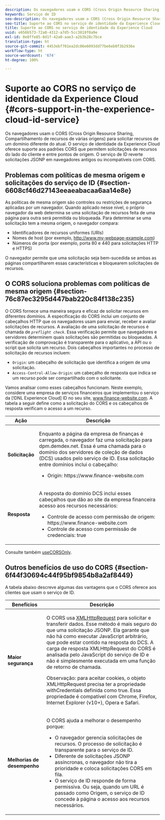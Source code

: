 ```yaml
---
description: Os navegadores usam o CORS (Cross Origin Resource Sharing, Compartilhamento de recursos de várias origens) para solicitar recursos de um domínio diferente do atual. O serviço de identidade da Experience Cloud oferece suporte aos padrões CORS que permitem solicitações de recursos do lado do cliente e entre pontos de origem. O serviço de ID reverte solicitações JSONP em navegadores antigos ou incompatíveis com CORS.
keywords: Serviço de ID
seo-description: Os navegadores usam o CORS (Cross Origin Resource Sharing, Compartilhamento de recursos de várias origens) para solicitar recursos de um domínio diferente do atual. O serviço de identidade da Experience Cloud oferece suporte aos padrões CORS que permitem solicitações de recursos do lado do cliente e entre pontos de origem. O serviço de ID reverte solicitações JSONP em navegadores antigos ou incompatíveis com CORS.
seo-title: Suporte ao CORS no serviço de identidade da Experience Cloud
title: Suporte ao CORS no serviço de identidade da Experience Cloud
uuid: e656b573-72a8-4312-a7d5-5cc3818f0a9e
exl-id: 0e8ffe85-8d1f-42a0-aae3-a2b3b28c7bce
translation-type: ht
source-git-commit: 4453ebf701ea2dc06e6093dd77be6eb0f3b2936e
workflow-type: ht
source-wordcount: '674'
ht-degree: 100%

---
```


# Suporte ao CORS no serviço de identidade da Experience Cloud {#cors-support-in-the-experience-cloud-id-service}

Os navegadores usam o CORS (Cross Origin Resource Sharing, Compartilhamento de recursos de várias origens) para solicitar recursos de um domínio diferente do atual. O serviço de identidade da Experience Cloud oferece suporte aos padrões CORS que permitem solicitações de recursos do lado do cliente e entre pontos de origem. O serviço de ID reverte solicitações JSONP em navegadores antigos ou incompatíveis com CORS.

## Problemas com políticas de mesma origem e solicitações do serviço de ID {#section-6608cf46d27143eeaeabacaa6aa14e8e}

As políticas de mesma origem são controles ou restrições de segurança aplicadas por um navegador. Quando aplicado nesse nível, o próprio navegador da web determina se uma solicitação de recursos feita de uma página para outra será permitida ou bloqueada. Para determinar se uma solicitação tem a mesma origem, o navegador compara:

* Identificadores de recursos uniformes (URIs)
* Nomes de host (por exemplo, http://www.my-webpage-example.com)
* Números de porta (por exemplo, porta 80 e 440 para solicitações HTTP e HTTPS)

O navegador permite que uma solicitação seja bem-sucedida se ambas as páginas compartilharem essas características e bloquearem solicitações de recursos.

## O CORS soluciona problemas com políticas de mesma origem {#section-76c87ec3295d447bab220c84f138c235}

O CORS fornece uma maneira segura e eficaz de solicitar recursos em diferentes domínios. A especificação do CORS inclui um conjunto de cabeçalhos HTTP que os navegadores usam para enviar, receber e avaliar solicitações de recursos. A avaliação de uma solicitação de recursos é chamada de *`preflight check`*. Essa verificação permite que navegadores e servidores determinem quais solicitações são permitidas ou bloqueadas. A verificação de comprovação é transparente para o aplicativo, a API ou o script que solicita um recurso. Dois cabeçalhos importantes no processo de solicitação de recursos incluem:

* `Origin`: um cabeçalho de solicitação que identifica a origem de uma solicitação.
* `Access-Control-Allow-Origin`: um cabeçalho de resposta que indica se um recurso pode ser compartilhado com o solicitante.

Vamos analisar como esses cabeçalhos funcionam. Neste exemplo, considere uma empresa de serviços financeiros que implementou o serviço da [!DNL Experience Cloud] ID no seu site, www.finance-website.com. A tabela a seguir define como a solicitação do CORS e os cabeçalhos de resposta verificam o acesso a um recurso.

<table id="table_B004ACF52B5A4D33B1DCF7EA77BE4E6D"> 
 <thead> 
  <tr> 
   <th colname="col1" class="entry"> Ação </th> 
   <th colname="col2" class="entry"> Descrição </th> 
  </tr> 
 </thead>
 <tbody> 
  <tr> 
   <td colname="col1"> <p> <b>Solicitação</b> </p> </td> 
   <td colname="col2"> <p>Enquanto a página da empresa de finanças é carregada, o navegador faz uma solicitação para <span class="codeph">dpm.demdex.net</span>. Essa é uma chamada para o domínio dos servidores de coleção de dados (DCS) usados pelo serviço de ID. Essa solicitação entre domínios inclui o cabeçalho: </p> <p> 
     <ul class="simplelist"> 
      <li> <span class="codeph"> Origin: https://www.finance-website.com</span> </li> 
     </ul> </p> </td> 
  </tr> 
  <tr> 
   <td colname="col1"> <p> <b>Resposta</b> </p> </td> 
   <td colname="col2"> <p>A resposta do domínio DCS inclui esses cabeçalhos que dão ao site da empresa financeira acesso aos recursos necessários: </p> <p> 
     <ul class="simplelist"> 
      <li> <span class="codeph"> Controle de acesso com permissão de origem: https://www.finance-website.com</span> </li> 
      <li> <span class="codeph"> Controle de acesso com permissão de credenciais: true</span> </li> 
     </ul> </p> </td> 
  </tr> 
 </tbody> 
</table>

Consulte também [useCORSOnly](../library/function-vars/use-cors-only.md#reference-8a9a143d838b48d6b23329b84b13e1fa).

## Outros benefícios de uso do CORS {#section-6f44f30694c44f95bf9854b8a2af8449}

A tabela abaixo descreve algumas das vantagens que o CORS oferece aos clientes que usam o serviço de ID.

<table id="table_AEB51A263D454F90B66E8C8D0513CF79"> 
 <thead> 
  <tr> 
   <th colname="col1" class="entry"> Benefícios </th> 
   <th colname="col2" class="entry"> Descrição </th> 
  </tr>
 </thead>
 <tbody> 
  <tr> 
   <td colname="col1"> <p><b>Maior segurança</b> </p> </td> 
   <td colname="col2"> <p>O CORS usa <a href="https://developer.mozilla.org/pt-BR/docs/Web/API/XMLHttpRequest" format="https" scope="external"> XMLHttpRequest</a> para solicitar e transferir dados. Esse método é mais seguro do que uma solicitação JSONP. Ela garante que não há como executar JavaScript arbitrário, que pode estar contido na resposta do DCS. A carga de resposta XMLHttpRequest do CORS é analisada pelo JavaScript do serviço de ID e não é simplesmente executada em uma função de retorno de chamada. </p> <p> <p>Observação: para aceitar cookies, o objeto <span class="codeph">XMLHttpRequest</span> precisa ter a propriedade <span class="codeph">withCredentials</span> definida como <span class="codeph">true</span>. Essa propriedade é compatível com Chrome, Firefox, Internet Explorer (v10+), Opera e Safari. </p> </p> </td> 
  </tr> 
  <tr> 
   <td colname="col1"> <p><b>Melhorias de desempenho</b> </p> </td> 
   <td colname="col2"> <p>O CORS ajuda a melhorar o desempenho porque: </p> 
    <ul id="ul_EC3A178003A94D70883B914050D7C464"> 
     <li id="li_F8B44352BFBB46CDBD07AE40B9F2D0EC">O navegador gerencia solicitações de recursos. O processo de solicitação é transparente para o serviço de ID. </li> 
     <li id="li_C63E43A4CAB84210AB6A39100E5864BE">Diferente de solicitações JSONP assíncronas, o navegador não tira a prioridade e coloca solicitações CORS em fila. </li> 
     <li id="li_1A2A15F591B84D1BAED3CFAB391EEBEC">O serviço de ID responde de forma permissiva. Ou seja, quando um URL é passado como <span class="codeph">Origem</span>, o serviço de ID concede à página o acesso aos recursos necessários. </li> 
    </ul> </td> 
  </tr> 
 </tbody> 
</table>
